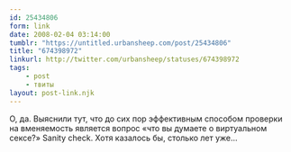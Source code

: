 ```yaml
---
id: 25434806
form: link
date: 2008-02-04 03:14:00
tumblr: "https://untitled.urbansheep.com/post/25434806"
title: "674398972"
linkurl: http://twitter.com/urbansheep/statuses/674398972
tags:
    - post
    - твиты
layout: post-link.njk
---
```

<p>О, да. Выяснили тут, что до сих пор эффективным способом проверки на вменяемость является вопрос «что вы думаете о виртуальном сексе?» Sanity check. Хотя казалось бы, столько лет уже&hellip;</p>
